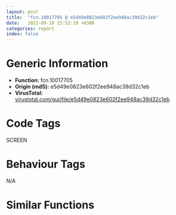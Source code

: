 ```yaml
---
layout: post
title:  "fcn.10017705 @ e5d49e0823e602f2ee948ac39d32c1eb"
date:   2021-09-10 15:52:19 +0300
categories: report
index: false
---
```


# Generic Information
- **Function:** fcn.10017705
- **Origin (md5):** e5d49e0823e602f2ee948ac39d32c1eb
- **VirusTotal:** [virustotal.com/gui/file/e5d49e0823e602f2ee948ac39d32c1eb][virustotal_ref]

# Code Tags
<span class="tag" id="SCREEN">SCREEN</span>


# Behaviour Tags
<span class="bhv-tag" id="na">N/A</span>

# Similar Functions
<script type="text/javascript" src="https://www.gstatic.com/charts/loader.js"></script>
<script type="text/javascript">

    google.charts.load('current', {'packages':['corechart']});
    google.charts.setOnLoadCallback(drawChart);

    function drawChart() {
    var data = new google.visualization.DataTable();
        data.addColumn('number', 'X');
        data.addColumn('number', 'Y');
        data.addColumn({type: 'string', role: 'tooltip', 'p': {'html': true}});
        data.addColumn({'type': 'string', 'role': 'style'});
        
        data.addRows([
    [264.63897705078125, -81.87638854980469, '<b><a href="/report/fcn.10017705@e5d49e0823e602f2ee948ac39d32c1eb">fcn.10017705</a><br>@e5d49e0823e602f2ee948ac39d32c1eb</b><br>push 0x50<br>mov eax, 0x1013b361<br>call fcn.10124124<br>xor ecx, ecx<br>mov eax, vtable.CDC.0<br>mov dword[ebp-0x34], eax<br>mov dword[ebp-0x30], ecx<br>mov dword[ebp-0x2c], ecx<br>mov dword[ebp-0x28], ecx<br>mov dword[ebp-4], ecx<br>mov dword[ebp-0x44], eax<br>mov dword[ebp-0x40], ecx<br>mov dword[ebp-0x3c], ecx<br>mov dword[ebp-0x38], ecx<br>mov dword[ebp-0x10], ecx<br>mov dword[ebp-0x14], 0x1014cb54<br>mov esi, dword[sym.imp.USER32.dll_GetSysColor]<br>push 0x14<br>mov byte[ebp-4], 2<br>call esi<br>push eax<br>lea ecx, [ebp-0x24]<br>call fcn.10016fa7<br>push 0x10<br>mov byte[ebp-4], 3<br>call esi<br>push eax<br>lea ecx, [ebp-0x1c]<br>call fcn.10016fa7<br>mov esi, dword[sym.imp.GDI32.dll_CreateCompatibleDC]<br>xor edi, edi<br>push edi<br>mov byte[ebp-4], 4<br>call esi<br>push eax<br>lea ecx, [ebp-0x34]<br>call fcn.100179cf<br>test eax, eax<br>je 0x10017945<br>push edi<br>call esi<br>push eax<br>lea ecx, [ebp-0x44]<br>call fcn.100179cf<br>test eax, eax<br>je 0x10017945<br>mov ebx, dword[ebp+8]<br>lea eax, [ebp-0x5c]<br>push eax<br>push 0x18<br>push dword[ebx+4]<br>call dword[sym.imp.GDI32.dll_GetObjectW]<br>mov esi, dword[ebp+0xc]<br>mov ecx, esi<br>call fcn.10017b11<br>movzx ecx, word[ebp-0x4a]<br>movzx eax, word[ebp-0x4c]<br>push edi<br>mov edi, dword[sym.imp.GDI32.dll_CreateBitmap]<br>push ecx<br>push eax<br>push dword[ebp-0x54]<br>push dword[ebp-0x58]<br>call edi<br>push eax<br>mov ecx, esi<br>call fcn.10017a05<br>test eax, eax<br>je 0x10017945<br>push 0<br>push 1<br>push 1<br>push dword[ebp-0x54]<br>push dword[ebp-0x58]<br>call edi<br>push eax<br>lea ecx, [ebp-0x14]<br>call fcn.10017a05<br>test eax, eax<br>je 0x10017945<br>push dword[ebx+4]<br>push dword[ebp-0x30]<br>call fcn.1001807d<br>push dword[ebp-0x10]<br>mov ebx, eax<br>push dword[ebp-0x40]<br>call fcn.1001807d<br>mov edi, eax<br>test ebx, ebx<br>je 0x10017945<br>test edi, edi<br>je 0x10017945<br>push 0<br>push 0<br>push dword[ebp-0x30]<br>call dword[sym.imp.GDI32.dll_GetPixel]<br>push eax<br>lea ecx, [ebp-0x34]<br>call fcn.10018196<br>push 0xcc0020<br>mov dword[ebp+8], eax<br>xor eax, eax<br>push eax<br>push eax<br>push dword[ebp-0x30]<br>push dword[ebp-0x54]<br>push dword[ebp-0x58]<br>push eax<br>push eax<br>push dword[ebp-0x40]<br>call dword[sym.imp.GDI32.dll_BitBlt]<br>push 0xffffff<br>lea ecx, [ebp-0x34]<br>call fcn.10018196<br>push 0x1100a6<br>xor eax, eax<br>push eax<br>push eax<br>push dword[ebp-0x30]<br>push dword[ebp-0x54]<br>push dword[ebp-0x58]<br>push eax<br>push eax<br>push dword[ebp-0x40]<br>call dword[sym.imp.GDI32.dll_BitBlt]<br>test esi, esi<br>jne 0x1001788f<br>xor eax, eax<br>jmp 0x10017892<br>mov eax, dword[esi+4]<br>push eax<br>push dword[ebp-0x30]<br>call fcn.1001807d<br>test eax, eax<br>je 0x1001792f<br>push dword[ebp+0x10]<br>lea ecx, [ebp-0x34]<br>push dword[ebp-0x54]<br>push dword[ebp-0x58]<br>push 0<br>push 0<br>call fcn.1001cbcf<br>push 0xffffff<br>lea ecx, [ebp-0x34]<br>call fcn.10018196<br>lea eax, [ebp-0x24]<br>push eax<br>lea ecx, [ebp-0x34]<br>call fcn.100180dc<br>push 0xe20746<br>push 0<br>push 0<br>push dword[ebp-0x40]<br>mov esi, eax<br>push dword[ebp-0x54]<br>push dword[ebp-0x58]<br>push 1<br>push 1<br>push dword[ebp-0x30]<br>call dword[sym.imp.GDI32.dll_BitBlt]<br>lea eax, [ebp-0x1c]<br>push eax<br>lea ecx, [ebp-0x34]<br>call fcn.100180dc<br>push 0xe20746<br>xor eax, eax<br>push eax<br>push eax<br>push dword[ebp-0x40]<br>push dword[ebp-0x54]<br>push dword[ebp-0x58]<br>push eax<br>push eax<br>push dword[ebp-0x30]<br>call dword[sym.imp.GDI32.dll_BitBlt]<br>push esi<br>lea ecx, [ebp-0x34]<br>call fcn.100180dc<br>push dword[ebp+8]<br>lea ecx, [ebp-0x34]<br>call fcn.10018196<br>push dword[edi+4]<br>push dword[ebp-0x40]<br>call fcn.1001807d<br>push dword[ebx+4]<br>push dword[ebp-0x30]<br>call fcn.1001807d<br>mov esi, vtable.CBrush.0<br>mov byte[ebp-4], 3<br>lea ecx, [ebp-0x1c]<br>mov dword[ebp-0x1c], esi<br>call fcn.100171ad<br>lea ecx, [ebp-0x24]<br>mov byte[ebp-4], 2<br>mov dword[ebp-0x24], esi<br>call fcn.100171ad<br>lea ecx, [ebp-0x14]<br>mov byte[ebp-4], 1<br>mov dword[ebp-0x14], 0x1014cb54<br>call fcn.100171ad<br>lea ecx, [ebp-0x44]<br>mov byte[ebp-4], 0<br>call fcn.10017194<br>or dword[ebp-4], 0xffffffff<br>lea ecx, [ebp-0x34]<br>call fcn.10017194<br>call fcn.101240f2<br>ret 0xc<br><eoc> ', 'point { fill-color: #e0440e; }'],
[462.1243591308594, 80.80166625976562, '<b><a href="/report/fcn.10017408@e5d49e0823e602f2ee948ac39d32c1eb">fcn.10017408</a><br>@e5d49e0823e602f2ee948ac39d32c1eb</b><br>push 0x78<br>mov eax, 0x1013b311<br>call fcn.10124157<br>mov ebx, dword[ebp+8]<br>xor ecx, ecx<br>mov edi, dword[ebp+0xc]<br>mov eax, vtable.CDC.0<br>mov dword[ebp-0x48], eax<br>mov dword[ebp-0x44], ecx<br>mov dword[ebp-0x40], ecx<br>mov dword[ebp-0x3c], ecx<br>mov dword[ebp-4], ecx<br>mov dword[ebp-0x78], eax<br>mov dword[ebp-0x74], ecx<br>mov dword[ebp-0x70], ecx<br>mov dword[ebp-0x6c], ecx<br>mov dword[ebp-0x38], eax<br>mov dword[ebp-0x34], ecx<br>mov dword[ebp-0x30], ecx<br>mov dword[ebp-0x2c], ecx<br>mov dword[ebp-0x24], ecx<br>mov dword[ebp-0x28], 0x1014cb54<br>mov dword[ebp-0x64], ecx<br>mov dword[ebp-0x68], 0x1014cb44<br>mov esi, dword[sym.imp.GDI32.dll_CreateCompatibleDC]<br>push ecx<br>mov byte[ebp-4], 4<br>call esi<br>push eax<br>lea ecx, [ebp-0x48]<br>call fcn.100179cf<br>test eax, eax<br>je 0x100176b3<br>push 0<br>call esi<br>push eax<br>lea ecx, [ebp-0x78]<br>call fcn.100179cf<br>test eax, eax<br>je 0x100176b3<br>push 0<br>call esi<br>push eax<br>lea ecx, [ebp-0x38]<br>call fcn.100179cf<br>test eax, eax<br>je 0x100176b3<br>lea eax, [ebp-0x60]<br>push eax<br>push 0x18<br>push dword[ebx+4]<br>call dword[sym.imp.GDI32.dll_GetObjectW]<br>test eax, eax<br>je 0x100176b3<br>mov ecx, edi<br>call fcn.10017b11<br>movzx ecx, word[ebp-0x4e]<br>movzx eax, word[ebp-0x50]<br>mov esi, dword[sym.imp.GDI32.dll_CreateBitmap]<br>push 0<br>push ecx<br>push eax<br>push dword[ebp-0x58]<br>push dword[ebp-0x5c]<br>call esi<br>push eax<br>mov ecx, edi<br>call fcn.10017a05<br>test eax, eax<br>je 0x100176b3<br>push 0x1014cdbc<br>push 1<br>push 1<br>push 8<br>push 8<br>call esi<br>push eax<br>lea ecx, [ebp-0x28]<br>call fcn.10017a05<br>push dword[ebp-0x24]<br>call dword[sym.imp.GDI32.dll_CreatePatternBrush]<br>push eax<br>lea ecx, [ebp-0x68]<br>call fcn.10017a05<br>lea ecx, [ebp-0x28]<br>call fcn.10017b11<br>push 0<br>push 1<br>push 1<br>push dword[ebp-0x58]<br>push dword[ebp-0x5c]<br>call esi<br>push eax<br>lea ecx, [ebp-0x28]<br>call fcn.10017a05<br>push dword[ebx+4]<br>push dword[ebp-0x44]<br>call fcn.1001807d<br>push dword[ebp-0x24]<br>mov ebx, eax<br>push dword[ebp-0x74]<br>mov dword[ebp-0x84], ebx<br>call fcn.1001807d<br>mov dword[ebp-0x80], eax<br>test ebx, ebx<br>je 0x100176b3<br>test eax, eax<br>je 0x100176b3<br>xor ebx, ebx<br>push ebx<br>push ebx<br>push dword[ebp-0x44]<br>call dword[sym.imp.GDI32.dll_GetPixel]<br>push eax<br>lea ecx, [ebp-0x48]<br>call fcn.10018196<br>push 0xcc0020<br>push ebx<br>push ebx<br>push dword[ebp-0x44]<br>mov esi, eax<br>push dword[ebp-0x58]<br>push dword[ebp-0x5c]<br>push ebx<br>push ebx<br>push dword[ebp-0x74]<br>mov ebx, dword[sym.imp.GDI32.dll_BitBlt]<br>call ebx<br>push 0xffffff<br>lea ecx, [ebp-0x48]<br>call fcn.10018196<br>push 0xee0086<br>xor eax, eax<br>push eax<br>push eax<br>push dword[ebp-0x44]<br>push dword[ebp-0x58]<br>push dword[ebp-0x5c]<br>push eax<br>push eax<br>push dword[ebp-0x74]<br>call ebx<br>push esi<br>lea ecx, [ebp-0x48]<br>call fcn.10018196<br>test edi, edi<br>jne 0x100175d2<br>xor eax, eax<br>jmp 0x100175d5<br>mov eax, dword[edi+4]<br>push eax<br>push dword[ebp-0x34]<br>call fcn.1001807d<br>mov dword[ebp-0x7c], eax<br>test eax, eax<br>je 0x10017689<br>push dword[ebp+0x10]<br>lea ecx, [ebp-0x38]<br>call fcn.100182e4<br>push dword[ebp+0x14]<br>lea ecx, [ebp-0x38]<br>mov edi, eax<br>call fcn.10018196<br>push dword[ebp-0x64]<br>mov ecx, dword[ebp-0x5c]<br>mov esi, eax<br>and dword[ebp-0x20], 0<br>lea eax, [ebp-0x20]<br>and dword[ebp-0x1c], 0<br>push eax<br>push dword[ebp-0x34]<br>mov dword[ebp-0x18], ecx<br>mov ecx, dword[ebp-0x58]<br>mov dword[ebp-0x14], ecx<br>call dword[sym.imp.USER32.dll_FillRect]<br>push edi<br>lea ecx, [ebp-0x38]<br>call fcn.100182e4<br>push esi<br>lea ecx, [ebp-0x38]<br>call fcn.10018196<br>xor eax, eax<br>mov esi, 0x660046<br>push esi<br>push eax<br>push eax<br>push dword[ebp-0x44]<br>push dword[ebp-0x58]<br>push dword[ebp-0x5c]<br>push eax<br>push eax<br>push dword[ebp-0x34]<br>call ebx<br>push 0x8800c6<br>xor eax, eax<br>push eax<br>push eax<br>push dword[ebp-0x74]<br>push dword[ebp-0x58]<br>push dword[ebp-0x5c]<br>push eax<br>push eax<br>push dword[ebp-0x34]<br>call ebx<br>push esi<br>xor eax, eax<br>push eax<br>push eax<br>push dword[ebp-0x44]<br>push dword[ebp-0x58]<br>push dword[ebp-0x5c]<br>push eax<br>push eax<br>push dword[ebp-0x34]<br>call ebx<br>mov ecx, dword[ebp-0x7c]<br>mov eax, dword[ecx+4]<br>jmp 0x1001768b<br>xor eax, eax<br>push eax<br>push dword[ebp-0x34]<br>call fcn.1001807d<br>mov eax, dword[ebp-0x80]<br>push dword[eax+4]<br>push dword[ebp-0x74]<br>call fcn.1001807d<br>mov eax, dword[ebp-0x84]<br>push dword[eax+4]<br>push dword[ebp-0x44]<br>call fcn.1001807d<br>lea ecx, [ebp-0x68]<br>mov byte[ebp-4], 3<br>mov dword[ebp-0x68], 0x1014cb44<br>call fcn.100171ad<br>lea ecx, [ebp-0x28]<br>mov byte[ebp-4], 2<br>mov dword[ebp-0x28], 0x1014cb54<br>call fcn.100171ad<br>lea ecx, [ebp-0x38]<br>mov byte[ebp-4], 1<br>call fcn.10017194<br>lea ecx, [ebp-0x78]<br>mov byte[ebp-4], 0<br>call fcn.10017194<br>or dword[ebp-4], 0xffffffff<br>lea ecx, [ebp-0x48]<br>call fcn.10017194<br>call fcn.10124106<br>ret 0x10<br><eoc> ', 'null'],
[101.95918273925781, 115.60748291015625, '<b><a href="/report/fcn.00411ff6@9c2b894b84f59672d8be2e984066f76f">fcn.00411ff6</a><br>@9c2b894b84f59672d8be2e984066f76f</b><br>push 0x54<br>mov eax, 0x575a59<br>call fcn.005538d4<br>xor ebx, ebx<br>mov eax, vtable.CDC.0<br>mov dword[ebp-0x38], eax<br>mov dword[ebp-0x34], ebx<br>mov dword[ebp-0x30], ebx<br>mov dword[ebp-0x2c], ebx<br>mov dword[ebp-4], ebx<br>mov dword[ebp-0x48], eax<br>mov dword[ebp-0x44], ebx<br>mov dword[ebp-0x40], ebx<br>mov dword[ebp-0x3c], ebx<br>mov dword[ebp-0x14], ebx<br>mov dword[ebp-0x18], 0x585684<br>push 0x14<br>mov byte[ebp-4], 2<br>call dword[sym.imp.USER32.dll_GetSysColor]<br>push eax<br>lea ecx, [ebp-0x28]<br>call fcn.0041191b<br>push 0x10<br>mov byte[ebp-4], 3<br>call dword[sym.imp.USER32.dll_GetSysColor]<br>push eax<br>lea ecx, [ebp-0x20]<br>call fcn.0041191b<br>push ebx<br>mov byte[ebp-4], 4<br>call dword[sym.imp.GDI32.dll_CreateCompatibleDC]<br>push eax<br>lea ecx, [ebp-0x38]<br>call fcn.004122af<br>test eax, eax<br>je 0x412239<br>push ebx<br>call dword[sym.imp.GDI32.dll_CreateCompatibleDC]<br>push eax<br>lea ecx, [ebp-0x48]<br>call fcn.004122af<br>test eax, eax<br>je 0x412239<br>mov edi, dword[ebp+8]<br>lea eax, [ebp-0x60]<br>push eax<br>push 0x18<br>push dword[edi+4]<br>call dword[sym.imp.GDI32.dll_GetObjectW]<br>mov esi, dword[ebp+0xc]<br>mov ecx, esi<br>call fcn.0041246a<br>movzx ecx, word[ebp-0x4e]<br>movzx eax, word[ebp-0x50]<br>push ebx<br>push ecx<br>push eax<br>push dword[ebp-0x58]<br>push dword[ebp-0x5c]<br>call dword[sym.imp.GDI32.dll_CreateBitmap]<br>push eax<br>mov ecx, esi<br>call fcn.004122f0<br>test eax, eax<br>je 0x412239<br>push ebx<br>push 1<br>push 1<br>push dword[ebp-0x58]<br>push dword[ebp-0x5c]<br>call dword[sym.imp.GDI32.dll_CreateBitmap]<br>push eax<br>lea ecx, [ebp-0x18]<br>call fcn.004122f0<br>test eax, eax<br>je 0x412239<br>push dword[edi+4]<br>push dword[ebp-0x34]<br>call fcn.00412959<br>push dword[ebp-0x14]<br>mov ebx, eax<br>push dword[ebp-0x44]<br>call fcn.00412959<br>mov edi, eax<br>test ebx, ebx<br>je 0x412239<br>test edi, edi<br>je 0x412239<br>push 0<br>push 0<br>push dword[ebp-0x34]<br>call dword[sym.imp.GDI32.dll_GetPixel]<br>push eax<br>lea ecx, [ebp-0x38]<br>call fcn.00412a72<br>push 0xcc0020<br>mov dword[ebp-0x10], eax<br>xor eax, eax<br>push eax<br>push eax<br>push dword[ebp-0x34]<br>push dword[ebp-0x58]<br>push dword[ebp-0x5c]<br>push eax<br>push eax<br>push dword[ebp-0x44]<br>call dword[sym.imp.GDI32.dll_BitBlt]<br>push 0xffffff<br>lea ecx, [ebp-0x38]<br>call fcn.00412a72<br>push 0x1100a6<br>xor eax, eax<br>push eax<br>push eax<br>push dword[ebp-0x34]<br>push dword[ebp-0x58]<br>push dword[ebp-0x5c]<br>push eax<br>push eax<br>push dword[ebp-0x44]<br>call dword[sym.imp.GDI32.dll_BitBlt]<br>test esi, esi<br>jne 0x412183<br>xor eax, eax<br>jmp 0x412186<br>mov eax, dword[esi+4]<br>push eax<br>push dword[ebp-0x34]<br>call fcn.00412959<br>test eax, eax<br>je 0x412223<br>push dword[ebp+0x10]<br>lea ecx, [ebp-0x38]<br>push dword[ebp-0x58]<br>push dword[ebp-0x5c]<br>push 0<br>push 0<br>call fcn.0042eb0e<br>push 0xffffff<br>lea ecx, [ebp-0x38]<br>call fcn.00412a72<br>lea eax, [ebp-0x28]<br>push eax<br>lea ecx, [ebp-0x38]<br>call fcn.004129b8<br>push 0xe20746<br>push 0<br>push 0<br>push dword[ebp-0x44]<br>mov esi, eax<br>push dword[ebp-0x58]<br>push dword[ebp-0x5c]<br>push 1<br>push 1<br>push dword[ebp-0x34]<br>call dword[sym.imp.GDI32.dll_BitBlt]<br>lea eax, [ebp-0x20]<br>push eax<br>lea ecx, [ebp-0x38]<br>call fcn.004129b8<br>push 0xe20746<br>xor eax, eax<br>push eax<br>push eax<br>push dword[ebp-0x44]<br>push dword[ebp-0x58]<br>push dword[ebp-0x5c]<br>push eax<br>push eax<br>push dword[ebp-0x34]<br>call dword[sym.imp.GDI32.dll_BitBlt]<br>push esi<br>lea ecx, [ebp-0x38]<br>call fcn.004129b8<br>push dword[ebp-0x10]<br>lea ecx, [ebp-0x38]<br>call fcn.00412a72<br>push dword[edi+4]<br>push dword[ebp-0x44]<br>call fcn.00412959<br>push dword[ebx+4]<br>push dword[ebp-0x34]<br>call fcn.00412959<br>mov esi, vtable.CBrush.0<br>lea ecx, [ebp-0x20]<br>mov dword[ebp-0x20], esi<br>call fcn.00404d00<br>lea ecx, [ebp-0x28]<br>mov dword[ebp-0x28], esi<br>call fcn.00404d00<br>lea ecx, [ebp-0x18]<br>mov dword[ebp-0x18], 0x585684<br>call fcn.00404d00<br>lea ecx, [ebp-0x48]<br>call fcn.00411b08<br>lea ecx, [ebp-0x38]<br>call fcn.00411b08<br>call fcn.0055389d<br>ret 0xc<br><eoc> ', 'null'],
[299.44451904296875, 278.28558349609375, '<b><a href="/report/fcn.00462c45@9c2b894b84f59672d8be2e984066f76f">fcn.00462c45</a><br>@9c2b894b84f59672d8be2e984066f76f</b><br>push 0x48<br>mov eax, 0x5787f7<br>call fcn.005538d4<br>mov ebx, dword[ebp+0x2c]<br>mov edi, dword[ebp+0x14]<br>cmp ebx, 0xffffffff<br>je 0x462c5e<br>mov edi, ebx<br>mov eax, dword[ebp+0x30]<br>cmp eax, 0xffffffff<br>jne 0x462c69<br>mov eax, dword[ebp+0x18]<br>cmp dword[0x5e0b70], 0<br>mov esi, dword[ebp+0x1c]<br>mov dword[ebp-0x10], eax<br>jne 0x462cac<br>test esi, esi<br>jne 0x462c80<br>xor ecx, ecx<br>jmp 0x462c83<br>mov ecx, dword[esi+4]<br>push dword[ebp+0x28]<br>push dword[ebp+0x18]<br>push dword[ebp+0x14]<br>push dword[ebp+0x24]<br>push dword[ebp+0x20]<br>push ecx<br>push eax<br>push edi<br>push dword[ebp+0x10]<br>push dword[ebp+0xc]<br>push dword[ebp+8]<br>call dword[sym.imp.MSIMG32.dll_TransparentBlt]<br>test eax, eax<br>jne 0x462ece<br>lea ecx, [ebp-0x44]<br>call fcn.004119b2<br>and dword[ebp-4], 0<br>lea ecx, [ebp-0x34]<br>call fcn.004119b2<br>lea ecx, [ebp-0x54]<br>mov byte[ebp-4], 1<br>call fcn.004119b2<br>push dword[ebp+8]<br>lea ecx, [ebp-0x44]<br>mov byte[ebp-4], 2<br>call fcn.004122af<br>push dword[ebp-0x40]<br>call dword[sym.imp.GDI32.dll_CreateCompatibleDC]<br>push eax<br>lea ecx, [ebp-0x54]<br>call fcn.004122af<br>and dword[ebp-0x20], 0<br>mov dword[ebp-0x24], 0x585684<br>push dword[ebp-0x40]<br>mov byte[ebp-4], 3<br>call dword[sym.imp.GDI32.dll_CreateCompatibleDC]<br>push eax<br>lea ecx, [ebp-0x34]<br>call fcn.004122af<br>and dword[ebp-0x18], 0<br>mov dword[ebp-0x1c], 0x585684<br>push dword[ebp-0x10]<br>mov byte[ebp-4], 4<br>push edi<br>push dword[ebp-0x40]<br>call dword[sym.imp.GDI32.dll_CreateCompatibleBitmap]<br>push eax<br>lea ecx, [ebp-0x1c]<br>call fcn.004122f0<br>push dword[ebp-0x18]<br>push dword[ebp-0x30]<br>call fcn.00412959<br>mov dword[ebp-0x14], eax<br>cmp ebx, 0xffffffff<br>je 0x462d82<br>mov eax, dword[ebp+0x30]<br>cmp ebx, dword[ebp+0x14]<br>jne 0x462d53<br>cmp eax, dword[ebp+0x18]<br>je 0x462d82<br>test esi, esi<br>jne 0x462d5b<br>xor ecx, ecx<br>jmp 0x462d5e<br>mov ecx, dword[esi+4]<br>mov esi, 0xcc0020<br>push esi<br>push dword[ebp+0x18]<br>push dword[ebp+0x14]<br>push dword[ebp+0x24]<br>push dword[ebp+0x20]<br>push ecx<br>push eax<br>push ebx<br>push 0<br>push 0<br>push dword[ebp-0x30]<br>call dword[sym.imp.GDI32.dll_StretchBlt]<br>jmp 0x462dad<br>test esi, esi<br>jne 0x462d8a<br>xor eax, eax<br>jmp 0x462d8d<br>mov eax, dword[esi+4]<br>mov esi, 0xcc0020<br>push esi<br>push dword[ebp+0x24]<br>push dword[ebp+0x20]<br>push eax<br>push dword[ebp+0x18]<br>push dword[ebp+0x14]<br>push 0<br>push 0<br>push dword[ebp-0x30]<br>call dword[sym.imp.GDI32.dll_BitBlt]<br>mov ebx, dword[ebp-0x10]<br>push 0<br>push 1<br>push 1<br>push ebx<br>push edi<br>call dword[sym.imp.GDI32.dll_CreateBitmap]<br>push eax<br>lea ecx, [ebp-0x24]<br>call fcn.004122f0<br>push dword[ebp-0x20]<br>push dword[ebp-0x50]<br>call fcn.00412959<br>push dword[ebp+0x28]<br>lea ecx, [ebp-0x34]<br>mov dword[ebp-0x10], eax<br>call fcn.00412a72<br>push esi<br>xor esi, esi<br>push esi<br>push esi<br>push dword[ebp-0x30]<br>push ebx<br>push edi<br>push esi<br>push esi<br>push dword[ebp-0x50]<br>call dword[sym.imp.GDI32.dll_BitBlt]<br>push esi<br>lea ecx, [ebp-0x34]<br>call fcn.00412a72<br>mov esi, 0xffffff<br>lea ecx, [ebp-0x34]<br>push esi<br>call fcn.00412bc0<br>push 0x8800c6<br>xor eax, eax<br>push eax<br>push eax<br>push dword[ebp-0x50]<br>push ebx<br>push edi<br>push eax<br>push eax<br>push dword[ebp-0x30]<br>call dword[sym.imp.GDI32.dll_BitBlt]<br>push esi<br>lea ecx, [ebp-0x44]<br>call fcn.00412a72<br>xor esi, esi<br>lea ecx, [ebp-0x44]<br>push esi<br>call fcn.00412bc0<br>push 0x8800c6<br>push esi<br>push esi<br>push dword[ebp-0x50]<br>push ebx<br>push edi<br>push dword[ebp+0x10]<br>push dword[ebp+0xc]<br>push dword[ebp-0x40]<br>call dword[sym.imp.GDI32.dll_BitBlt]<br>push 0xee0086<br>push esi<br>push esi<br>push dword[ebp-0x30]<br>push ebx<br>push edi<br>push dword[ebp+0x10]<br>push dword[ebp+0xc]<br>push dword[ebp-0x40]<br>call dword[sym.imp.GDI32.dll_BitBlt]<br>mov eax, dword[ebp-0x10]<br>test eax, eax<br>je 0x462e81<br>push dword[eax+4]<br>push dword[ebp-0x50]<br>call fcn.00412959<br>mov eax, dword[ebp-0x14]<br>test eax, eax<br>je 0x462e93<br>push dword[eax+4]<br>push dword[ebp-0x30]<br>call fcn.00412959<br>lea ecx, [ebp-0x44]<br>call fcn.00412480<br>mov ebx, vtable.CBitmap.0<br>lea ecx, [ebp-0x1c]<br>mov dword[ebp-0x1c], ebx<br>call fcn.00404d00<br>lea ecx, [ebp-0x24]<br>mov dword[ebp-0x24], ebx<br>call fcn.00404d00<br>lea ecx, [ebp-0x54]<br>call fcn.00411b08<br>lea ecx, [ebp-0x34]<br>call fcn.00411b08<br>lea ecx, [ebp-0x44]<br>call fcn.00411b08<br>call fcn.0055389d<br>ret 0x2c<br><eoc> ', 'null'],

        ]);

    var options = {
        title: 'Similarity Plot',
        legend: 'none',
        colors: ['#dedbd9', '#e6693e', '#ec8f6e', '#f3b49f', '#f6c7b6'],
        tooltip: {isHtml: true, trigger: 'both'},
        explorer: {
        actions: ["dragToZoom", "rightClickToReset"],
        },
        chartArea: {
        width: '80%',
        height: '80%'
        },
        width: '100%',
        height: '100%'
    };

    var chart = new google.visualization.ScatterChart(document.getElementById('chart_div'));

    chart.draw(data, options);
    }
    
</script>


<div id="chart_div" style="width: 100%px; height: 100%;"></div>

# Disassembled Code
{% highlight nasm %}

push 0x50
mov eax, 0x1013b361
call fcn.10124124
xor ecx, ecx
mov eax, vtable.CDC.0
mov dword[ebp-0x34], eax
mov dword[ebp-0x30], ecx
mov dword[ebp-0x2c], ecx
mov dword[ebp-0x28], ecx
mov dword[ebp-4], ecx
mov dword[ebp-0x44], eax
mov dword[ebp-0x40], ecx
mov dword[ebp-0x3c], ecx
mov dword[ebp-0x38], ecx
mov dword[ebp-0x10], ecx
mov dword[ebp-0x14], 0x1014cb54
mov esi, dword[sym.imp.USER32.dll_GetSysColor]
push 0x14
mov byte[ebp-4], 2
call esi
push eax
lea ecx, [ebp-0x24]
call fcn.10016fa7
push 0x10
mov byte[ebp-4], 3
call esi
push eax
lea ecx, [ebp-0x1c]
call fcn.10016fa7
mov esi, dword[sym.imp.GDI32.dll_CreateCompatibleDC]
xor edi, edi
push edi
mov byte[ebp-4], 4
call esi
push eax
lea ecx, [ebp-0x34]
call fcn.100179cf
test eax, eax
je 0x10017945
push edi
call esi
push eax
lea ecx, [ebp-0x44]
call fcn.100179cf
test eax, eax
je 0x10017945
mov ebx, dword[ebp+8]
lea eax, [ebp-0x5c]
push eax
push 0x18
push dword[ebx+4]
call dword[sym.imp.GDI32.dll_GetObjectW]
mov esi, dword[ebp+0xc]
mov ecx, esi
call fcn.10017b11
movzx ecx, word[ebp-0x4a]
movzx eax, word[ebp-0x4c]
push edi
mov edi, dword[sym.imp.GDI32.dll_CreateBitmap]
push ecx
push eax
push dword[ebp-0x54]
push dword[ebp-0x58]
call edi
push eax
mov ecx, esi
call fcn.10017a05
test eax, eax
je 0x10017945
push 0
push 1
push 1
push dword[ebp-0x54]
push dword[ebp-0x58]
call edi
push eax
lea ecx, [ebp-0x14]
call fcn.10017a05
test eax, eax
je 0x10017945
push dword[ebx+4]
push dword[ebp-0x30]
call fcn.1001807d
push dword[ebp-0x10]
mov ebx, eax
push dword[ebp-0x40]
call fcn.1001807d
mov edi, eax
test ebx, ebx
je 0x10017945
test edi, edi
je 0x10017945
push 0
push 0
push dword[ebp-0x30]
call dword[sym.imp.GDI32.dll_GetPixel]
push eax
lea ecx, [ebp-0x34]
call fcn.10018196
push 0xcc0020
mov dword[ebp+8], eax
xor eax, eax
push eax
push eax
push dword[ebp-0x30]
push dword[ebp-0x54]
push dword[ebp-0x58]
push eax
push eax
push dword[ebp-0x40]
call dword[sym.imp.GDI32.dll_BitBlt]
push 0xffffff
lea ecx, [ebp-0x34]
call fcn.10018196
push 0x1100a6
xor eax, eax
push eax
push eax
push dword[ebp-0x30]
push dword[ebp-0x54]
push dword[ebp-0x58]
push eax
push eax
push dword[ebp-0x40]
call dword[sym.imp.GDI32.dll_BitBlt]
test esi, esi
jne 0x1001788f
xor eax, eax
jmp 0x10017892
mov eax, dword[esi+4]
push eax
push dword[ebp-0x30]
call fcn.1001807d
test eax, eax
je 0x1001792f
push dword[ebp+0x10]
lea ecx, [ebp-0x34]
push dword[ebp-0x54]
push dword[ebp-0x58]
push 0
push 0
call fcn.1001cbcf
push 0xffffff
lea ecx, [ebp-0x34]
call fcn.10018196
lea eax, [ebp-0x24]
push eax
lea ecx, [ebp-0x34]
call fcn.100180dc
push 0xe20746
push 0
push 0
push dword[ebp-0x40]
mov esi, eax
push dword[ebp-0x54]
push dword[ebp-0x58]
push 1
push 1
push dword[ebp-0x30]
call dword[sym.imp.GDI32.dll_BitBlt]
lea eax, [ebp-0x1c]
push eax
lea ecx, [ebp-0x34]
call fcn.100180dc
push 0xe20746
xor eax, eax
push eax
push eax
push dword[ebp-0x40]
push dword[ebp-0x54]
push dword[ebp-0x58]
push eax
push eax
push dword[ebp-0x30]
call dword[sym.imp.GDI32.dll_BitBlt]
push esi
lea ecx, [ebp-0x34]
call fcn.100180dc
push dword[ebp+8]
lea ecx, [ebp-0x34]
call fcn.10018196
push dword[edi+4]
push dword[ebp-0x40]
call fcn.1001807d
push dword[ebx+4]
push dword[ebp-0x30]
call fcn.1001807d
mov esi, vtable.CBrush.0
mov byte[ebp-4], 3
lea ecx, [ebp-0x1c]
mov dword[ebp-0x1c], esi
call fcn.100171ad
lea ecx, [ebp-0x24]
mov byte[ebp-4], 2
mov dword[ebp-0x24], esi
call fcn.100171ad
lea ecx, [ebp-0x14]
mov byte[ebp-4], 1
mov dword[ebp-0x14], 0x1014cb54
call fcn.100171ad
lea ecx, [ebp-0x44]
mov byte[ebp-4], 0
call fcn.10017194
or dword[ebp-4], 0xffffffff
lea ecx, [ebp-0x34]
call fcn.10017194
call fcn.101240f2
ret 0xc

{% endhighlight %}

[virustotal_ref]: https://www.virustotal.com/gui/file/e5d49e0823e602f2ee948ac39d32c1eb